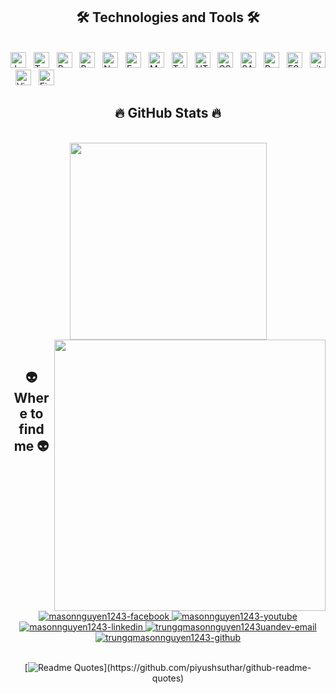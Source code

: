 <!-- <a href="#" target="_blank">
  <img src="svg/trungquandev.svg" width="1200" alt="trungquandev-official" />
</a> -->

<h2 align="center">🛠 Technologies and Tools 🛠</h2>
<br>
<!-- https://simpleicons.org/ -->
<span><img src="https://img.shields.io/badge/JavaScript-282C34?logo=javascript&logoColor=F7DF1E" alt="JavaScript logo" title="JavaScript" height="25" /></span>
&nbsp;
<span><img src="https://img.shields.io/badge/TypeScript-282C34?logo=typescript&logoColor=3178C6" alt="TypeScript logo" title="TypeScript" height="25" /></span>
&nbsp;
<span><img src="https://img.shields.io/badge/ReactJS-282C34?logo=react&logoColor=61DAFB" alt="ReactJS logo" title="ReactJS" height="25" /></span>
&nbsp;
<span><img src="https://img.shields.io/badge/Redux-282C34?logo=redux&logoColor=764ABC" alt="Redux logo" title="Redux" height="25" /></span>
&nbsp;
<span><img src="https://img.shields.io/badge/Node.js-282C34?logo=node.js&logoColor=00F200" alt="Node.js logo" title="Node.js" height="25" /></span>
&nbsp;
<span><img src="https://img.shields.io/badge/Express-282C34?logo=express&logoColor=FFFFFF" alt="Express.js logo" title="Express.js" height="25" /></span>
&nbsp;
<span><img src="https://img.shields.io/badge/MongoDB-282C34?logo=mongodb&logoColor=47A248" alt="MongoDB logo" title="MongoDB" height="25" /></span>
&nbsp;
<span><img src="https://img.shields.io/badge/Tailwind%20CSS-282C34?logo=tailwind-css&logoColor=38B2AC" alt="TailwindCSS logo" title="TailwindCSS" height="25" /></span>
&nbsp;
<span><img src="https://img.shields.io/badge/HTML5-282C34?logo=html5&logoColor=E34F26" alt="HTML5 logo" title="HTML5" height="25" /></span>
&nbsp;
<span><img src="https://img.shields.io/badge/CSS3-282C34?logo=css3&logoColor=1572B6" alt="CSS3 logo" title="CSS3" height="25" /></span>
&nbsp;
<span><img src="https://img.shields.io/badge/Sass-282C34?logo=sass&logoColor=CC6699" alt="SASS logo" title="SASS" height="25" /></span>
&nbsp;
<span><img src="https://img.shields.io/badge/Bootstrap-282C34?logo=bootstrap&logoColor=7952B3" alt="Bootstrap logo" title="Bootstrap" height="25" /></span>
&nbsp;
<span><img src="https://img.shields.io/badge/ESLint-282C34?logo=eslint&logoColor=4B32C3" alt="ESLint logo" title="ESLint" height="25" /></span>
&nbsp;
<span><img src="https://img.shields.io/badge/git-282C34?logo=git&logoColor=F05032" alt="git logo" title="git" height="25" /></span>
&nbsp;
<span><img src="https://img.shields.io/badge/VS%20Code-282C34?logo=visual-studio-code&logoColor=007ACC" alt="Visual Studio Code logo" title="Visual Studio Code" height="25" /></span>
&nbsp;
<span><img src="https://img.shields.io/badge/Firebase-282C34?logo=firebase&logoColor=FFCA28" alt="Firebase logo" title="Firebase" height="25" /></span>
&nbsp;

<br>
<h2 align="center">🔥 GitHub Stats 🔥</h2>
<!-- https://github.com/anuraghazra/github-readme-stats -->
<br>
<div align=center>
  <a href="#" title="Masonnguyen1243">
    <img width="315" align="center" src="https://github-readme-stats.vercel.app/api/top-langs/?username=masonnguyen1243&hide=c%23,powershell,Mathematica,Ruby,Objective-C,Objective-C%2b%2b,Cuda&title_color=61dafb&text_color=ffffff&icon_color=61dafb&bg_color=20232a&langs_count=8&layout=compact&border_color=61dafb&hide_border=true" />
  </a>
  <a href="#" title="Masonnguyen1243">
    <img align="right" width="434" src="https://github-readme-stats.vercel.app/api?username=masonnguyen1243&show_icons=true&theme=react&border_color=61dafb&hide_border=true&rank_icon=github&include_all_commits=true" />
  </a>
</div>

<br>
<h2 align="center">👽 Where to find me 👽</h2>
<br>
<!-- https://icons8.com -->
<div align="center">
  <a href="https://www.facebook.com/cuongwfxzje" target="blank">
    <img src="https://img.icons8.com/bubbles/100/000000/facebook-new.png" alt="masonnguyen1243-facebook" />
  </a>
  <a href="https://www.youtube.com/@cuongwfzxje1243" target="blank">
    <img src="https://img.icons8.com/bubbles/100/000000/youtube-squared.png" alt="masonnguyen1243-youtube" />
  </a>
  <a href="https://www.linkedin.com/in/c%C6%B0%E1%BB%9Dng-nguy%E1%BB%85n-b%C3%A1-7a54a4373/" target="blank">
    <img src="https://img.icons8.com/bubbles/100/000000/linkedin.png" alt="masonnguyen1243-linkedin" />
  </a>
  <a href="mailto:masonnguyen1243@gmail.com" target="top">
    <img src="https://img.icons8.com/bubbles/100/000000/apple-mail.png" alt="trungqmasonnguyen1243uandev-email" />
  </a>
   <a href="https://github.com/masonnguyen1243" target="blank">
    <img src="https://img.icons8.com/?size=100&id=118553&format=png&color=000000" alt="trungqmasonnguyen1243-github" />
  </a>
</div>
<br>

<div align="center">

[![Readme Quotes](https://quotes-github-readme.vercel.app/api?type=horizontal&theme=dark&quote=Code%20is%20poetry.%20Each%20line%2C%20a%20thought%20made%20visible.)](https://github.com/piyushsuthar/github-readme-quotes)

</div>
